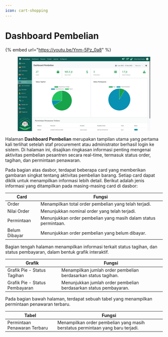 ```yaml
---
icon: cart-shopping
---
```


# Dashboard Pembelian

{% embed url="https://youtu.be/Ynm-5Pz_0a8" %}

<figure><img src="../../.gitbook/assets/image (1) (1) (1) (1) (1).png" alt=""><figcaption></figcaption></figure>

Halaman **Dashboard Pembelian** merupakan tampilan utama yang pertama kali terlihat setelah staf procurement atau administrator berhasil login ke sistem. Di halaman ini, disajikan ringkasan informasi penting mengenai aktivitas pembelian pesantren secara real-time, termasuk status order, tagihan, dan permintaan penawaran.

Pada bagian atas dasbor, terdapat beberapa card yang memberikan gambaran singkat tentang aktivitas pembelian barang. Setiap card dapat diklik untuk menampilkan informasi lebih detail. Berikut adalah jenis informasi yang ditampilkan pada masing-masing card di dasbor:

| Card          | Fungsi                                                          |
| ------------- | --------------------------------------------------------------- |
| Order         | Menampilkan total order pembelian yang telah terjadi.           |
| Nilai Order   | Menunjukkan nominal order yang telah terjadi.                   |
| Permintaan    | Menunjukkan order pembelian yang masih dalam status permintaan. |
| Belum Dibayar | Menunjukkan order pembelian yang belum dibayar.                 |

Bagian tengah halaman menampilkan informasi terkait status tagihan, dan status pembayaran, dalam bentuk grafik interaktif.

| Grafik                         | Fungsi                                                            |
| ------------------------------ | ----------------------------------------------------------------- |
| Grafik Pie - Status Tagihan    | Menampilkan jumlah order pembelian berdasarkan status tagihan.    |
| Grafik Pie - Status Pembayaran | Menunjukkan jumlah order pembelian berdasarkan status pembayaran. |

Pada bagian bawah halaman, terdapat sebuah tabel yang menampilkan permintaan penawaran terbaru.

| Tabel                        | Fungsi                                                                         |
| ---------------------------- | ------------------------------------------------------------------------------ |
| Permintaan Penawaran Terbaru | Menampilkan order pembelian yang masih berstatus permintaan yang baru terjadi. |
